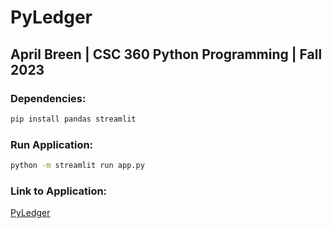 # PyLedger

## April Breen | CSC 360 Python Programming | Fall 2023

### Dependencies:

```bash
pip install pandas streamlit
```

### Run Application:

```bash
python -m streamlit run app.py
```

### Link to Application:
[PyLedger](https://pyledger.streamlit.app/)